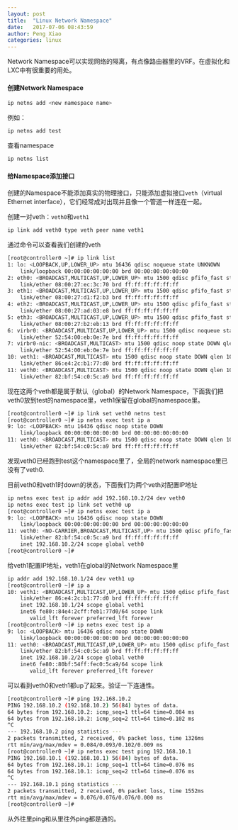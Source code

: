 ```yaml
---
layout: post
title:  "Linux Network Namespace"
date:   2017-07-06 08:43:59
author: Peng Xiao
categories: linux
---
```


Network Namespace可以实现网络的隔离，有点像路由器里的VRF。在虚拟化和LXC中有很重要的用处。

#### 创建Network Namespace

``` bash
ip netns add <new namespace name>
```

例如：
``` bash
ip netns add test
```

查看namespace

``` bash
ip netns list
```

#### 给Namespace添加接口

创建的Namespace不能添加真实的物理接口，只能添加虚拟接口`veth`（virtual Ethernet interface），它们经常成对出现并且像一个管道一样连在一起。

创建一对veth：`veth0`和`veth1`
``` bash
ip link add veth0 type veth peer name veth1
```

通过命令可以查看我们创建的veth
``` bash
[root@controller0 ~]# ip link list
1: lo: <LOOPBACK,UP,LOWER_UP> mtu 16436 qdisc noqueue state UNKNOWN 
    link/loopback 00:00:00:00:00:00 brd 00:00:00:00:00:00
2: eth0: <BROADCAST,MULTICAST,UP,LOWER_UP> mtu 1500 qdisc pfifo_fast state UNKNOWN qlen 1000
    link/ether 08:00:27:ec:3c:70 brd ff:ff:ff:ff:ff:ff
3: eth1: <BROADCAST,MULTICAST,UP,LOWER_UP> mtu 1500 qdisc pfifo_fast state UNKNOWN qlen 1000
    link/ether 08:00:27:d1:f2:b3 brd ff:ff:ff:ff:ff:ff
4: eth2: <BROADCAST,MULTICAST,UP,LOWER_UP> mtu 1500 qdisc pfifo_fast state UNKNOWN qlen 1000
    link/ether 08:00:27:ad:03:e8 brd ff:ff:ff:ff:ff:ff
5: eth3: <BROADCAST,MULTICAST,UP,LOWER_UP> mtu 1500 qdisc pfifo_fast state UP qlen 1000
    link/ether 08:00:27:b2:eb:13 brd ff:ff:ff:ff:ff:ff
6: virbr0: <BROADCAST,MULTICAST,UP,LOWER_UP> mtu 1500 qdisc noqueue state UNKNOWN 
    link/ether 52:54:00:eb:0e:7e brd ff:ff:ff:ff:ff:ff
7: virbr0-nic: <BROADCAST,MULTICAST> mtu 1500 qdisc noop state DOWN qlen 500
    link/ether 52:54:00:eb:0e:7e brd ff:ff:ff:ff:ff:ff
10: veth1: <BROADCAST,MULTICAST> mtu 1500 qdisc noop state DOWN qlen 1000
    link/ether 86:e4:2c:b1:77:d0 brd ff:ff:ff:ff:ff:ff
11: veth0: <BROADCAST,MULTICAST> mtu 1500 qdisc noop state DOWN qlen 1000
    link/ether 82:bf:54:c0:5c:a9 brd ff:ff:ff:ff:ff:ff
```
现在这两个veth都是属于默认（global）的Network  Namespace，下面我们把veth0放到test的namespace里，veth1保留在global的namespace里。

``` bash
[root@controller0 ~]# ip link set veth0 netns test
[root@controller0 ~]# ip netns exec test ip a
9: lo: <LOOPBACK> mtu 16436 qdisc noop state DOWN 
    link/loopback 00:00:00:00:00:00 brd 00:00:00:00:00:00
11: veth0: <BROADCAST,MULTICAST> mtu 1500 qdisc noop state DOWN qlen 1000
    link/ether 82:bf:54:c0:5c:a9 brd ff:ff:ff:ff:ff:ff
```
发现veth0已经跑到test这个namespace里了，全局的network namespace里已没有了veth0.

目前veth0和veth1时down的状态，下面我们为两个veth对配置IP地址

``` bash
ip netns exec test ip addr add 192.168.10.2/24 dev veth0 
ip netns exec test ip link set veth0 up
[root@controller0 ~]# ip netns exec test ip a
9: lo: <LOOPBACK> mtu 16436 qdisc noop state DOWN 
    link/loopback 00:00:00:00:00:00 brd 00:00:00:00:00:00
11: veth0: <NO-CARRIER,BROADCAST,MULTICAST,UP> mtu 1500 qdisc pfifo_fast state DOWN qlen 1000
    link/ether 82:bf:54:c0:5c:a9 brd ff:ff:ff:ff:ff:ff
    inet 192.168.10.2/24 scope global veth0
[root@controller0 ~]#
```
给veth1配置IP地址，veth1在global的Network Namespace里
``` bash
ip addr add 192.168.10.1/24 dev veth1 up
[root@controller0 ~]# ip a
10: veth1: <BROADCAST,MULTICAST,UP,LOWER_UP> mtu 1500 qdisc pfifo_fast state UP qlen 1000
    link/ether 86:e4:2c:b1:77:d0 brd ff:ff:ff:ff:ff:ff
    inet 192.168.10.1/24 scope global veth1
    inet6 fe80::84e4:2cff:feb1:77d0/64 scope link 
       valid_lft forever preferred_lft forever
[root@controller0 ~]# ip netns exec test ip a
9: lo: <LOOPBACK> mtu 16436 qdisc noop state DOWN 
    link/loopback 00:00:00:00:00:00 brd 00:00:00:00:00:00
11: veth0: <BROADCAST,MULTICAST,UP,LOWER_UP> mtu 1500 qdisc pfifo_fast state UP qlen 1000
    link/ether 82:bf:54:c0:5c:a9 brd ff:ff:ff:ff:ff:ff
    inet 192.168.10.2/24 scope global veth0
    inet6 fe80::80bf:54ff:fec0:5ca9/64 scope link 
       valid_lft forever preferred_lft forever
```
可以看到veth0和veth1都up了起来。验证一下连通性。

``` bash
[root@controller0 ~]# ping 192.168.10.2
PING 192.168.10.2 (192.168.10.2) 56(84) bytes of data.
64 bytes from 192.168.10.2: icmp_seq=1 ttl=64 time=0.084 ms
64 bytes from 192.168.10.2: icmp_seq=2 ttl=64 time=0.102 ms
^C
--- 192.168.10.2 ping statistics ---
2 packets transmitted, 2 received, 0% packet loss, time 1326ms
rtt min/avg/max/mdev = 0.084/0.093/0.102/0.009 ms
[root@controller0 ~]# ip netns exec test ping 192.168.10.1
PING 192.168.10.1 (192.168.10.1) 56(84) bytes of data.
64 bytes from 192.168.10.1: icmp_seq=1 ttl=64 time=0.076 ms
64 bytes from 192.168.10.1: icmp_seq=2 ttl=64 time=0.076 ms
^C
--- 192.168.10.1 ping statistics ---
2 packets transmitted, 2 received, 0% packet loss, time 1552ms
rtt min/avg/max/mdev = 0.076/0.076/0.076/0.000 ms
[root@controller0 ~]# 
```

从外往里ping和从里往外ping都是通的。

